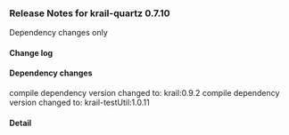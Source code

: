 ### Release Notes for krail-quartz 0.7.10

Dependency changes only

#### Change log



#### Dependency changes

   compile dependency version changed to: krail:0.9.2
   compile dependency version changed to: krail-testUtil:1.0.11

#### Detail


